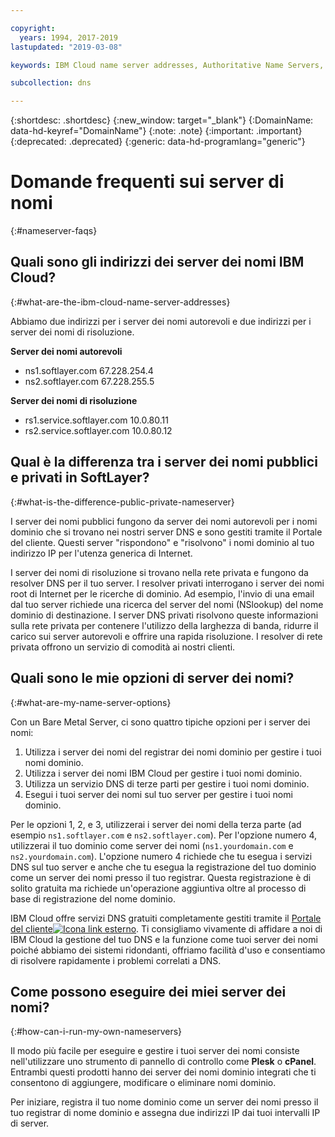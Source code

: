 ```yaml
---

copyright:
  years: 1994, 2017-2019
lastupdated: "2019-03-08"

keywords: IBM Cloud name server addresses, Authoritative Name Servers, domain names

subcollection: dns

---
```


{:shortdesc: .shortdesc}
{:new_window: target="_blank"}
{:DomainName: data-hd-keyref="DomainName"}
{:note: .note}
{:important: .important}
{:deprecated: .deprecated}
{:generic: data-hd-programlang="generic"}


# Domande frequenti sui server di nomi
{:#nameserver-faqs}

## Quali sono gli indirizzi dei server dei nomi IBM Cloud?
{:#what-are-the-ibm-cloud-name-server-addresses}

Abbiamo due indirizzi per i server dei nomi autorevoli e due indirizzi per i server dei nomi di risoluzione.

**Server dei nomi autorevoli**

* ns1.softlayer.com 67.228.254.4
* ns2.softlayer.com 67.228.255.5

**Server dei nomi di risoluzione**

* rs1.service.softlayer.com 10.0.80.11
* rs2.service.softlayer.com 10.0.80.12


## Qual è la differenza tra i server dei nomi pubblici e privati in SoftLayer?
{:#what-is-the-difference-public-private-nameserver}

I server dei nomi pubblici fungono da server dei nomi autorevoli per i nomi dominio che si trovano nei nostri server DNS e sono gestiti tramite il Portale del cliente. Questi server "rispondono" e "risolvono" i nomi dominio al tuo indirizzo IP per l'utenza generica di Internet.

I server dei nomi di risoluzione si trovano nella rete privata e fungono da resolver DNS per il tuo server. I resolver privati interrogano i server dei nomi root di Internet per le ricerche di dominio. Ad esempio, l'invio di una email dal tuo server richiede una ricerca del server del nomi (NSlookup) del nome dominio di destinazione. I server DNS privati risolvono queste informazioni sulla rete privata per contenere l'utilizzo della larghezza di banda, ridurre il carico sui server autorevoli e offrire una rapida risoluzione. I resolver di rete privata offrono un servizio di comodità ai nostri clienti.

## Quali sono le mie opzioni di server dei nomi?
{:#what-are-my-name-server-options}

Con un Bare Metal Server, ci sono quattro tipiche opzioni per i server dei nomi:

1. Utilizza i server dei nomi del registrar dei nomi dominio per gestire i tuoi nomi dominio.
2. Utilizza i server dei nomi IBM Cloud per gestire i tuoi nomi dominio.
3. Utilizza un servizio DNS di terze parti per gestire i tuoi nomi dominio.
4. Esegui i tuoi server dei nomi sul tuo server per gestire i tuoi nomi dominio.

Per le opzioni 1, 2, e 3, utilizzerai i server dei nomi della terza parte (ad esempio `ns1.softlayer.com` e `ns2.softlayer.com`). Per l'opzione numero 4, utilizzerai il tuo dominio come server dei nomi (`ns1.yourdomain.com` e `ns2.yourdomain.com`). L'opzione numero 4 richiede che tu esegua i servizi DNS sul tuo server e anche che tu esegua la registrazione del tuo dominio come un server dei nomi presso il tuo registrar. Questa registrazione è di solito gratuita ma richiede un'operazione aggiuntiva oltre al processo di base di registrazione del nome dominio.

IBM Cloud offre servizi DNS gratuiti completamente gestiti tramite il [Portale del cliente![Icona link esterno](../../icons/launch-glyph.svg "Icona link esterno")](https://{DomainName}/). Ti consigliamo vivamente di affidare a noi di IBM Cloud la gestione del tuo DNS e la funzione come tuoi server dei nomi poiché abbiamo dei sistemi ridondanti, offriamo facilità d'uso e consentiamo di risolvere rapidamente i problemi correlati a DNS.


## Come possono eseguire dei miei server dei nomi?
{:#how-can-i-run-my-own-nameservers}

Il modo più facile per eseguire e gestire i tuoi server dei nomi consiste nell'utilizzare uno strumento di pannello di controllo come **Plesk** o **cPanel**. Entrambi questi prodotti hanno dei server dei nomi dominio integrati che ti consentono di aggiungere, modificare o eliminare nomi dominio.

Per iniziare, registra il tuo nome dominio come un server dei nomi presso il tuo registrar di nome dominio e assegna due indirizzi IP dai tuoi intervalli IP di server.
